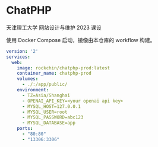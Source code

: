 # ChatPHP

天津理工大学 网站设计与维护 2023 课设

使用 Docker Compose 启动，镜像由本仓库的 workflow 构建。

```yaml
version: '2'
services:
  web:
    image: rockchin/chatphp-prod:latest
    container_name: chatphp-prod
    volumes:
      - ./:/app/public/
    environment:
      - TZ=Asia/Shanghai
      - OPENAI_API_KEY=<your openai api key>
      - MYSQL_HOST=127.0.0.1
      - MYSQL_USER=root
      - MYSQL_PASSWORD=abc123
      - MYSQL_DATABASE=app
    ports:
      - "80:80"
      - "13306:3306"
```